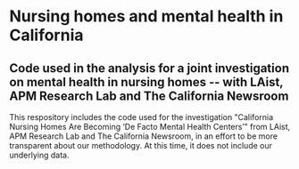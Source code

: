 # Nursing homes and mental health in California
Code used in the analysis for a joint investigation on mental health in nursing homes -- with LAist, APM Research Lab and The California Newsroom
--------- 
This respository includes the code used for the investigation "California Nursing Homes Are Becoming ‘De Facto Mental Health Centers’" from LAist, APM Research Lab and The California Newsroom, in an effort to be more transparent about our methodology. At this time, it does not include our underlying data. 
